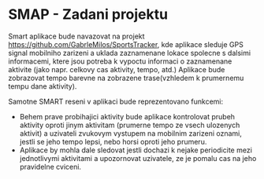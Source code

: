 # SMAP - Zadani projektu

Smart aplikace bude navazovat na projekt https://github.com/GabrleMilos/SportsTracker, kde aplikace sleduje GPS signal mobilniho zarizeni a uklada zaznamenane lokace spolecne s dalsimi informacemi, ktere jsou potreba k vypoctu informaci o zaznamenane aktivite (jako napr. celkovy cas aktivity, tempo, atd.) Aplikace bude zobrazovat tempo barevne na zobrazene trase(vzhledem k prumernemu tempu dane aktivity). 

Samotne SMART reseni v aplikaci bude reprezentovano funkcemi:
<ul>
  <li>
Behem prave probihajici aktivity bude aplikace kontrolovat prubeh aktivity oproti jinym aktivitam (prumerne tempo ze vsech ulozenych aktivit) a uzivateli zvukovym vystupem na mobilnim zarizeni oznami, jestli se jeho tempo lepsi, nebo horsi oproti jeho prumeru. 
  </li>
  <li>  
Aplikace by mohla dale sledovat jestli dochazi k nejake periodicite mezi jednotlivymi aktivitami a upozornovat uzivatele, ze je pomalu cas na jeho pravidelne cviceni.
  </li>
</ul>

  
